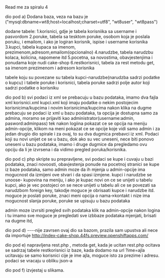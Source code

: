 Read me za spiralu 4

dio pod a)
Dodana baza, veza na bazu je ("mysql:dbname=wt8;host=localhost;charset=utf8", "wt8user", "wt8pass")

dodane tabele:
1.korisnici, gdje je tabela korisniika sa username i pasvordom
2.poruke, tabela sa tesktom poruke, osobom koja je poslala poruku, i emailom, i ako je logiran korisnik, ispise i username korisnika
3.kupci, tabela kupaca sa imenom, prezimenom,adresom,emailom(opcionalno)
4.narudzbe, tabela narudzbu kolaca, kolicina, napomene itd
5.pocetna, sa novostima, obavjestenjima i ponudama koje nudi cake-shop
6.restkorisnici, tabela za rest metodu get, sa imenom prezimenom i adresom korisnika

tabele koju su povezane su tabela kupci-narudzbe(narudzba sadrzi podatke o kupcu)
i tabele poruke i korisnici, tabela poruke sadrzi polje autor koji sadrzi podatke o korisniku

dio pod b)
svi podaci iz xml se prebacuju u bazu podataka, imamo dva fajla xml korisnici.xml kupci.xml
koji imaju podatke o nekim postojecim korisnicima/kupcima i novim korisnicima/kupcima
nakon klika na dugme prebacuju se podaci iz xml u bazu podataka,
ta opcija je dostupna samo za admina, moramo se prijaviti kao administrator(username:admin, pasword:adminpass)
tek nakon logiina pokazat ce se opcija na meniju admin-opcije, klikom na meni pokazat ce se opcije koje vidi samo admin
i za jedan drugio dio spirale i za ovaj, to su dva dugmica prebavci iz xml. Podaci koji su novi unijet ce se u bazu,
dok ako su vec uneseni, nece biti ponovo uneseni u bazu podataka, imamo i druge dugmice da pregledamo ovu opciju da li je izvrsena
i da vidimo pregled poruka/korisnika.

dio pod c)
php skripte su prepravljene, svi podaci se kupe i cuvaju u bazi podataka, znaci
novoosti, obavjestenja ponude na pocetnoj stranici se kupe iz baze podataka, samo admin moze da ih mjenja u admin-opcije
ima mogucnost da izmijeni ove stvari i da spasi izmjene.
kupci i narudzbe se unoose- kupovina na meniju, i ako je kupac novi on ce se unijeti u tabelu kupci, ako je vec postojeci on se nece
unijeti u tabelu ali ce se povezati sa narudzbom foreign key, takodje moguce je obrisaati kupce i narudzbe itd.
moguce je poslati poruke, znaci meni opcija o nama->kontakt i nize ima mogucnost slanja poruke, poruke se upisuju u bazu podataka

admin moze izvrsiti pregled svih podataka klik na admin-opcije nakon logina i tu imamo sve
moguce je pregledati sve izbbaze podataka mjenjati, brisati na dugme itd,

dio pod d)
----nije zavrsen ovaj dio sa bazom, prazila sam upustva ali nece da importuje 
http://index-cake-shop.44fs.preview.openshiftapps.com/

dio pod e)
napravljena rest.php , metoda get, kada je ucitan rest.php ocitava se sadrzaj tabele restkorisnici iz baze,
kada dodamo na url ?ime=ajla
ucitavaju se samo korisnici cije je ime ajla,
moguce isto za prezime i adresu.
podaci se vracaju u obliku json-a

dio pod f)
izvjestaj u slikama.
